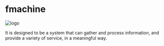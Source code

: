 # fmachine
![logo](https://github.com/robinfang/fmachine/blob/master/flogo.png=330x250)

It is designed to be a system that can gather and process information, and provide a variety of service, in a meaningful way.